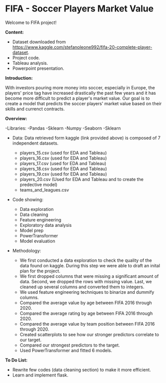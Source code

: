 # FIFA - Soccer Players Market Value

Welcome to FIFA project! 

**Content:**

- Dataset downloaded from https://www.kaggle.com/stefanoleone992/fifa-20-complete-player-dataset.
- Project code.
- Tableau analysis.
- Powerpoint presentation.

**Introduction:**

With investors pouring more money into soccer, especially in Europe, the players' price tag have increased drastically the past few years and it has become more difficult to predict a player's market value. Our goal is to create a model that predicts the soccer players' market value based on their skills and currenct contracts. 

**Overview:**

-Libraries:
    -Pandas
    -Sklearn
    -Numpy
    -Seaborn
    -Sklearn
    
- Data: 
Data retrieved form kaggle (link provided above) is composed of 7 independent datasets. 
    - players_15.csv (used for EDA and Tableau)
    - players_16.csv (used for EDA and Tableau)
    - players_17.csv (used for EDA and Tableau)
    - players_18.csv (used for EDA and Tableau)
    - players_19.csv (used for EDA and Tableau)
    - players_20.csv (Used for EDA and Tableau and to create the predective model)
    - teams_and_leagues.csv
    
- Code showing:
    - Data exploration
    - Data cleaning
    - Feature engineering
    - Exploratory data analysis 
    - Model prep
    - PowerTransformer
    - Model evaluation


- Methodology:

    - We first conducted a data exploration to check the quality of the data found on kaggle. During this step we were able to draft an inital plan for the project.
    - We first dropped columns that were missing a significant amount of data. Second, we dropped the rows with missing value. Last, we cleaned up several columns and converted them to integers.
    - We used feature engineering techniques to binarize and dummify columns.
    - Compared the average value by age between FIFA 2016 through 2020.
    - Compared the average rating by age between FIFA 2016 through 2020.
    - Compared the average value by team position between FIFA 2016 through 2020.
    - Created scatterplots to see how our stronger predictors correlate to our target.
    - Compared our strongest predictors to the target.
    - Used PowerTransformer and fitted 6 models.
    
    

      
**To Do List:**
- Rewrite few codes (data cleaning section) to make it more efficient.
- Learn and implement flask.




